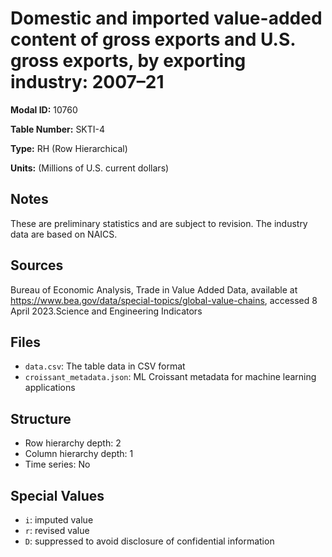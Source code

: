 # Domestic and imported value-added content of gross exports and U.S. gross exports, by exporting industry: 2007–21

**Modal ID:** 10760

**Table Number:** SKTI-4

**Type:** RH (Row Hierarchical)

**Units:** (Millions of U.S. current dollars)

## Notes

These are preliminary statistics and are subject to revision. The industry data are based on NAICS.

## Sources

Bureau of Economic Analysis, Trade in Value Added Data, available at https://www.bea.gov/data/special-topics/global-value-chains, accessed 8 April 2023.Science and Engineering Indicators

## Files

- `data.csv`: The table data in CSV format
- `croissant_metadata.json`: ML Croissant metadata for machine learning applications

## Structure

- Row hierarchy depth: 2
- Column hierarchy depth: 1
- Time series: No

## Special Values

- `i`: imputed value
- `r`: revised value
- `D`: suppressed to avoid disclosure of confidential information
